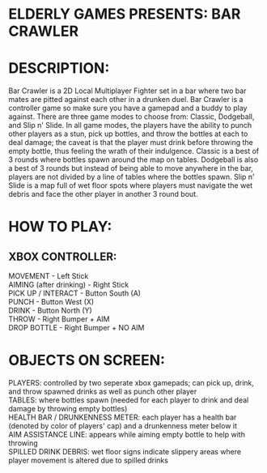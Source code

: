 # ELDERLY GAMES PRESENTS: BAR CRAWLER

# DESCRIPTION:
Bar Crawler is a 2D Local Multiplayer Fighter set in a bar where two bar mates are pitted against each other in a drunken duel. Bar Crawler is a controller game so make sure you have a gamepad and a buddy to play against. There are three game modes to choose from: Classic, Dodgeball, and Slip n' Slide. In all game modes, the players have the ability to punch other players as a stun, pick up bottles, and throw the bottles at each to deal damage; the caveat is that the player must drink before throwing the empty bottle, thus feeling the wrath of their indulgence. Classic is a best of 3 rounds where bottles spawn around the map on tables. Dodgeball is also a best of 3 rounds but instead of being able to move anywhere in the bar, players are not divided by a line of tables where the bottles spawn. Slip n' Slide is a map full of wet floor spots where players must navigate the wet debris and face the other player in another 3 round bout.

# HOW TO PLAY:
## XBOX CONTROLLER:
MOVEMENT - Left Stick  
AIMING (after drinking) - Right Stick  
PICK UP / INTERACT - Button South (A)  
PUNCH - Button West (X)  
DRINK - Button North (Y)  
THROW - Right Bumper + AIM  
DROP BOTTLE - Right Bumper + NO AIM  
  
# OBJECTS ON SCREEN:
PLAYERS: controlled by two seperate xbox gamepads; can pick up, drink, and throw spawned drinks as well as punch other player  
TABLES: where bottles spawn (needed for each player to drink and deal damage by throwing empty bottles)  
HEALTH BAR / DRUNKENNESS METER: each player has a health bar (denoted by color of players' cap) and a drunkenness meter below it  
AIM ASSISTANCE LINE: appears while aiming empty bottle to help with throwing  
SPILLED DRINK DEBRIS: wet floor signs indicate slippery areas where player movement is altered due to spilled drinks  
